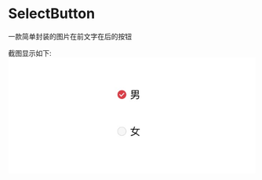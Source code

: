 # SelectButton
一款简单封装的图片在前文字在后的按钮

截图显示如下:
![images](https://github.com/KevinSoon/SelectButton/blob/master/images/135095BB-F97C-493C-B67B-8734EDF74ACC.png)
